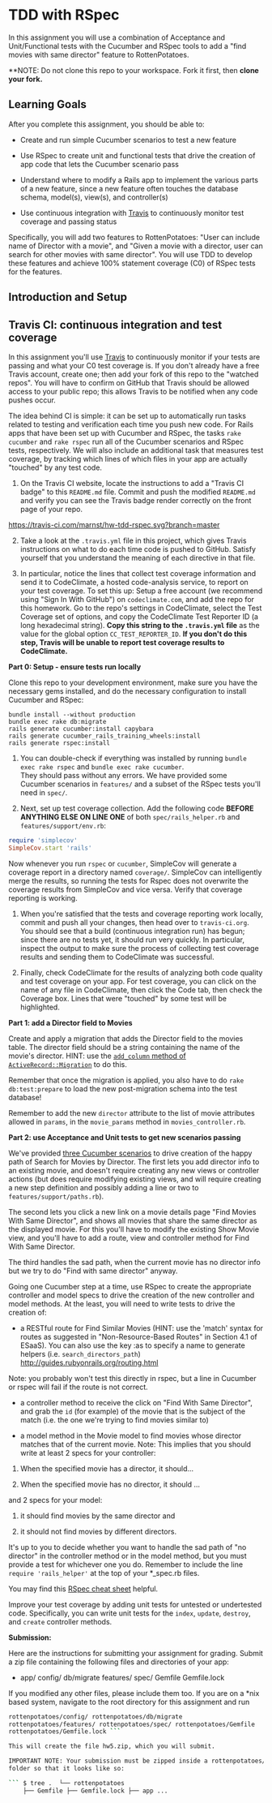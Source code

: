 # TDD with RSpec

In this assignment you will use a combination of Acceptance and
Unit/Functional 
tests with the Cucumber and RSpec tools to add a "find movies with same
director" feature to RottenPotatoes.

**NOTE: Do not clone this repo to your workspace. Fork it first, then
**clone your fork.**

Learning Goals
--------------
After you complete this assignment, you should be able to:

* Create and run simple Cucumber scenarios to test a new feature

* Use RSpec to create unit and functional tests that drive the creation
of app code that lets the Cucumber scenario pass 

* Understand where to modify a Rails app to implement the various parts
of a new feature, since a new feature often touches the database schema,
model(s), view(s), and controller(s)

* Use continuous integration with [Travis](http://travis-ci.org) to
continuously monitor test coverage and passing status

Specifically, you will add two features to RottenPotatoes: "User can
include name of Director with a movie", and "Given a movie with a
director, user can search for other movies with same director".
You will use TDD to develop these features and achieve 100% statement coverage (C0)
of RSpec tests for the features.


Introduction and Setup
----

## Travis CI: continuous integration and test coverage

In this assignment you'll use [Travis](http://travis-ci.org) to
continuously monitor if your tests are passing and what your C0 test coverage is.  If you don't already
have a free Travis account, create one; then add your fork of this
repo to the "watched repos".  You will have to confirm on GitHub that
Travis should be allowed access to your public repo; this allows Travis
to be notified when any code pushes occur.

The idea behind CI is simple: it can be set up to automatically run
tasks related to testing and verification each time you push new code.
For Rails apps that have been set up with Cucumber and RSpec, the tasks
`rake cucumber` and `rake rspec` run all of the Cucumber scenarios and
RSpec tests, respectively.  We will also include an additional task 
that measures test coverage, by tracking which lines of which files in your
app are actually "touched" by any test code.

1. On the Travis CI website, locate the instructions to add a "Travis CI
badge" to this `README.md` file.  Commit and push the modified
`README.md` and verify you can see the Travis badge render correctly on
the front page of your repo.

https://travis-ci.com/marnst/hw-tdd-rspec.svg?branch=master

2. Take a look at the `.travis.yml` file in this project, which gives
Travis instructions on what to do each time code is pushed to GitHub.
Satisfy yourself that you understand the meaning of each directive in
that file.

1. In particular, notice the lines that collect test coverage information and send it to CodeClimate, a hosted
code-analysis service, to report on your test coverage.  To set this up:
Setup a free account (we recommend using "Sign In With GitHub") on `codeclimate.com`, and add the repo for this
homework.  Go to the repo's settings in CodeClimate, select the Test Coverage set of options, and
copy the CodeClimate Test Reporter ID (a long hexadecimal string).  **Copy this string to the `.travis.yml` file** as the value 
for the global option `CC_TEST_REPORTER_ID`.  **If you don't do this step, Travis will be unable to report 
test coverage results to CodeClimate.**

**Part 0: Setup - ensure tests run locally**

Clone this repo to your development environment,  make sure you have the necessary gems installed,
and do the necessary configuration to install Cucumber and RSpec:

```
bundle install --without production
bundle exec rake db:migrate
rails generate cucumber:install capybara 
rails generate cucumber_rails_training_wheels:install 
rails generate rspec:install 
```

1. You can double-check if everything was installed by running `bundle exec rake rspec` and `bundle exec rake cucumber`.  
They should pass without any errors.
We have provided some Cucumber scenarios in `features/` and a subset of
the RSpec tests you'll need in `spec/`.

1. Next, set up test coverage collection.  Add the following code **BEFORE ANYTHING ELSE ON LINE ONE** of both
`spec/rails_helper.rb` and `features/support/env.rb`:

```ruby 
require 'simplecov' 
SimpleCov.start 'rails' 
```

Now whenever you run `rspec` or `cucumber`, SimpleCov will generate a coverage report
in a directory named `coverage/`.  SimpleCov can intelligently merge the results, so running
the tests for Rspec does not overwrite the coverage results from
SimpleCov and vice versa.  Verify that coverage reporting is working.

1. When you're satisfied that the tests and coverage reporting work locally, commit and push all your changes, then head over
to `travis-ci.org`.  You should see that a build (continuous integration run) has begun; since there are no tests yet,
it should run very quickly.  In particular, inspect the output to make sure the process of collecting
test coverage results and sending them to CodeClimate was successful.

1. Finally, check CodeClimate for the results of analyzing both code quality and test coverage on your app.
For test coverage, you can click on the name of any file in CodeClimate, then click the Code tab, then check the 
Coverage box.  Lines that were "touched" by some test will be highlighted.



**Part 1: add a Director field to Movies**

Create and apply a migration that adds the Director field to the movies
table.  The director field should be a string containing the name of the
movie's director.  HINT: use the [`add_column` method of
`ActiveRecord::Migration`](http://apidock.com/rails/ActiveRecord/ConnectionAdapters/SchemaStatements/add_column)
to do this.

Remember that once the migration is applied, you also have to do `rake
db:test:prepare` to load the new post-migration schema into the test
database!

Remember to add the new `director` attribute to the list of movie
attributes allowed in `params`, in the `movie_params` method in
`movies_controller.rb`. 


**Part 2: use Acceptance and Unit tests to get new scenarios passing**

We've provided [three Cucumber scenarios](http://pastebin.com/L6FYWyV7)
to drive creation of the happy path of Search for Movies by Director.
The first lets you add director info to an existing movie, and doesn't
require creating any new views or controller actions (but does require
modifying existing views, and will require creating a new step
definition and possibly adding a line or two to
`features/support/paths.rb`).

The second lets you click a new link on a movie details page "Find
Movies With Same Director", and shows all movies that share the same
director as the displayed movie.  For this you'll have to modify the
existing Show Movie view, and you'll have to add a route, view and
controller method for Find With Same Director.

The third handles the sad path, when the current movie has no director
info but we try to do "Find with same director" anyway.

Going one Cucumber step at a time, use RSpec to create the appropriate
controller and model specs to drive the creation of the new controller
and model methods.  At the least, you will need to write tests to drive
the creation of:

* a RESTful route for Find Similar Movies (HINT: use the 'match' syntax
for routes as suggested in "Non-Resource-Based Routes" in Section 4.1 of
ESaaS). You can also use the key :as to specify a name to generate
helpers (i.e. `search_directors_path`)
http://guides.rubyonrails.org/routing.html 

Note: you probably won't test
this directly in rspec, but a line in Cucumber or rspec will fail if the
route is not correct.

* a controller method to receive the click on "Find With Same Director",
and grab the `id` (for example) of the movie that is the subject of the
match (i.e. the one we're trying to find movies similar to)

* a model method in the Movie model to find movies whose director
matches that of the current movie. Note: This implies that you should
write at least 2 specs for your controller: 

1) When the specified movie has a director, it should...  

2) When the specified movie has no director, it should ... 

and 2 specs for your model: 

1) it should find movies by the same director and 

2) it should not find movies by different directors.

It's up to you to decide whether you want to handle the sad path of "no
director" in the controller method or in the model method, but you must
provide a test for whichever one you do. Remember to include the line
`require 'rails_helper'` at the top of your *_spec.rb files.

You may find this [RSpec cheat sheet](https://devhints.io/rspec) helpful.

Improve your test coverage by adding unit tests for untested or
undertested code. Specifically, you can write unit tests for the
`index`, `update`, `destroy`, and `create` controller methods.

**Submission:**

Here are the instructions for submitting your assignment for
grading. Submit a zip file containing the following files and
directories of your app:

* app/ config/ db/migrate features/ spec/ Gemfile Gemfile.lock

If you modified any other files, please include them too. If you are on
a *nix based system, navigate to the root directory for this assignment
and run

```sh $ cd ..  $ zip -r hw5.zip rottenpotatoes/app/
rottenpotatoes/config/ rottenpotatoes/db/migrate
rottenpotatoes/features/ rottenpotatoes/spec/ rottenpotatoes/Gemfile
rottenpotatoes/Gemfile.lock ```

This will create the file hw5.zip, which you will submit.

IMPORTANT NOTE: Your submission must be zipped inside a rottenpotatoes/
folder so that it looks like so:

``` $ tree .  └── rottenpotatoes
    ├── Gemfile ├── Gemfile.lock ├── app ...
```
